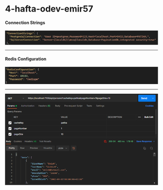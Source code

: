 # 4-hafta-odev-emir57
<h4>Connection Strings</h4>
<img src="images/2.png"/>
<hr>
<h4>Redis Configuration</h4>
<img src="images/3.png"/>
<hr>
<img src="images/1.png"/>
